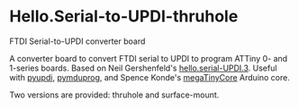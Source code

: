 # Hello.Serial-to-UPDI-thruhole
 FTDI Serial-to-UPDI converter board

A converter board to convert FTDI serial to UPDI to program ATTiny 0- and 1-series boards.  Based on Neil Gershenfeld's [hello.serial-UPDI.3](http://academy.cba.mit.edu/classes/embedded_programming/index.html).  Useful with [pyupdi](https://github.com/mraardvark/pyupdi), [pymduprog](https://pypi.org/project/pymcuprog/), and Spence Konde's [megaTinyCore](https://github.com/SpenceKonde/megaTinyCore) Arduino core.

Two versions are provided: thruhole and surface-mount.